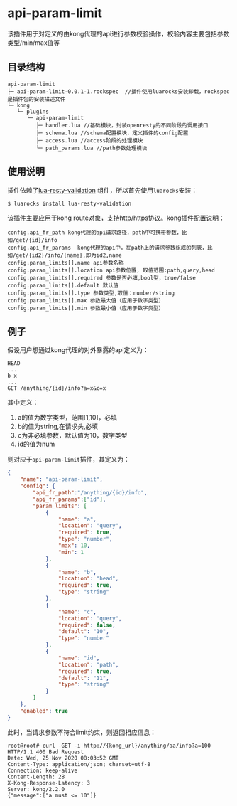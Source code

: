 # api-param-limit

该插件用于对定义的由kong代理的api进行参数校验操作，校验内容主要包括参数类型/min/max值等

## 目录结构

```
api-param-limit
├─ api-param-limit-0.0.1-1.rockspec  //插件使用luarocks安装卸载，rockspec是插件包的安装描述文件
└─ kong
   └─ plugins
      └─ api-param-limit
         ├─ handler.lua //基础模块，封装openresty的不同阶段的调用接口
         ├─ schema.lua //schema配置模块，定义插件的config配置
         ├─ access.lua //access阶段的处理模块
         └─ path_params.lua //path参数处理模块
```

## 使用说明

插件依赖了[lua-resty-validation](https://github.com/bungle/lua-resty-validation) 组件，所以首先使用`luarocks`安装：
```shell
$ luarocks install lua-resty-validation
```

该插件主要应用于kong route对象，支持http/https协议。kong插件配置说明：

```
config.api_fr_path kong代理的api请求路径，path中可携带参数，比如/get/{id}/info
config.api_fr_params  kong代理的api中，在path上的请求参数组成的列表，比如/get/{id2}/info/{name},即为id2,name
config.param_limits[].name api参数名称
config.param_limits[].location api参数位置, 取值范围:path,query,head
config.param_limits[].required 参数是否必填,bool型，true/false
config.param_limits[].default 默认值
config.param_limits[].type 参数类型,取值：number/string
config.param_limits[].max 参数最大值（应用于数字类型）
config.param_limits[].min 参数最小值（应用于数字类型）

```

## 例子

假设用户想通过kong代理的对外暴露的api定义为：
```
HEAD
...
b x
...
GET /anything/{id}/info?a=x&c=x
```
其中定义：
1. a的值为数字类型，范围[1,10]，必填
2. b的值为string,在请求头,必填
3. c为非必填参数，默认值为10，数字类型
4. id的值为num

则对应于`api-param-limit`插件，其定义为：
```json
{
    "name": "api-param-limit",
    "config": {
        "api_fr_path":"/anything/{id}/info",
        "api_fr_params":["id"],
        "param_limits": [
            {
                "name": "a",
                "location": "query",
                "required": true,
                "type": "number",
                "max": 10,
                "min": 1
            },
            {
                "name": "b",
                "location": "head",
                "required": true,
                "type": "string"
            },
            {
                "name": "c",
                "location": "query",
                "required": false,
                "default": "10",
                "type": "number"
            },
            {
                "name": "id",
                "location": "path",
                "required": true,
                "default": "11",
                "type": "string"
            }
        ]
    }, 
    "enabled": true
}
```
此时，当请求参数不符合limit约束，则返回相应信息：

```shell
root@root# curl -GET -i http://{kong_url}/anything/aa/info?a=100
HTTP/1.1 400 Bad Request
Date: Wed, 25 Nov 2020 08:03:52 GMT
Content-Type: application/json; charset=utf-8
Connection: keep-alive
Content-Length: 28
X-Kong-Response-Latency: 3
Server: kong/2.2.0
{"message":["a must <= 10"]}
```



